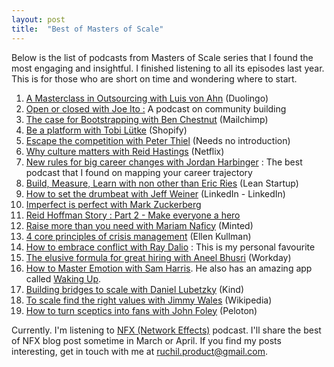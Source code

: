 ```yaml
---
layout: post
title:  "Best of Masters of Scale"
---
```



Below is the list of podcasts from Masters of Scale series that I found the most engaging and insightful. I finished listening to all its episodes last year. This is for those who are short on time and wondering where to start. 

1. [A Masterclass in Outsourcing with Luis von Ahn](https://mastersofscale.com/luis-von-ahn/)  (Duolingo)
2. [Open or closed with Joe Ito :](https://podcasts.apple.com/us/podcast/open-or-closed-answer-is-both-w-joi-ito-mit-media-lab/id1227971746?i=1000436867368) A podcast on community building 
3. [The case for Bootstrapping with Ben Chestnut](https://mastersofscale.com/ben-chestnut-the-case-for-bootstrapping/) (Mailchimp)
4. [Be a platform with Tobi Lütke](https://mastersofscale.com/tobi-lutke-be-a-platform/) (Shopify)
5. [Escape the competition with Peter Thiel](https://mastersofscale.com/peter-thiel-escape-the-competition/) (Needs no introduction)
6. [Why culture matters with Reid Hastings](https://mastersofscale.com/reed-hastings-culture-shock/) (Netflix) 
7. [New rules for big career changes with Jordan Harbinger](https://podcasts.apple.com/us/podcast/bonus-10-new-rules-for-big-career-changes-graduation/id1227971746?i=1000442249696) : The best podcast that I found on mapping your career trajectory  
8. [Build, Measure, Learn with non other than Eric Ries](https://mastersofscale.com/eric-ries/) (Lean Startup) 
9. [How to set the drumbeat with Jeff Weiner](https://podcasts.apple.com/us/podcast/id1227971746?i=1000456865058) (LinkedIn - LinkedIn) 
10. [Imperfect is perfect with Mark Zuckerberg](https://mastersofscale.com/mark-zuckerberg-imperfect-is-perfect/) 
11. [Reid Hoffman Story : Part 2 - Make everyone a hero](https://mastersofscale.com/reid-hoffman-make-everyone-a-hero-part-two/)
12. [Raise more than you need with Mariam Naficy](https://mastersofscale.com/mariam-naficy-the-money-episode/) (Minted)
13. [4 core principles of crisis management](https://mastersofscale.com/ellen-kullman/) (Ellen Kullman) 
14. [How to embrace conflict with Ray Dalio](https://podcasts.apple.com/us/podcast/ray-dalio-how-to-embrace-conflict/id1227971746?i=1000457863860) : This is my personal favourite 
15. [The elusive formula for great hiring with Aneel Bhusri](https://mastersofscale.com/aneel-bhusri-the-elusive-formula-for-great-hiring/) (Workday) 
16. [How to Master Emotion with Sam Harris](https://podcasts.apple.com/us/podcast/79-how-to-master-your-emotions-w-sam-harris/id1227971746?i=1000506611995). He also has an amazing app called [Waking Up](https://wakingup.com). 
17. [Building bridges to scale with Daniel Lubetzky](https://podcasts.apple.com/us/podcast/building-bridges-to-scale-w-kinds-daniel-lubetzky/id1227971746?i=1000500934868) (Kind)
18. [To scale find the right values with Jimmy Wales](https://podcasts.apple.com/us/podcast/73-wikipedias-jimmy-wales-to-scale-find-the-right-values/id1227971746?i=1000494572313) (Wikipedia)
19. [How to turn sceptics into fans with John Foley](https://mastersofscale.com/john-foley/) (Peloton)

Currently. I'm listening to [NFX (Network Effects)](https://podcast.nfx.com) podcast. I'll share the best of NFX blog post sometime in March or April. If you find my posts interesting, get in touch with me at ruchil.product@gmail.com.